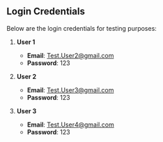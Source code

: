 ## Login Credentials

Below are the login credentials for testing purposes:

1. **User 1**
   - **Email**: Test.User2@gmail.com
   - **Password**: 123

2. **User 2**
   - **Email**: Test.User3@gmail.com
   - **Password**: 123

3. **User 3**
   - **Email**: Test.User4@gmail.com
   - **Password**: 123